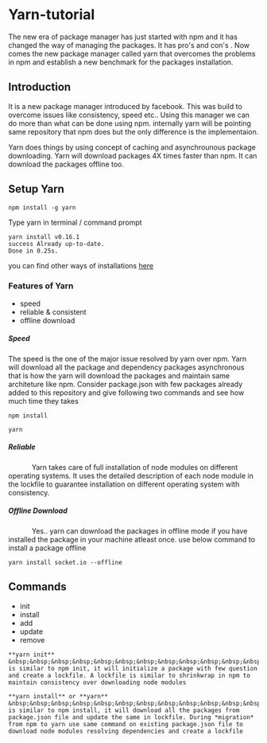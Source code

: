 # Yarn-tutorial

The new era of package manager has just started with npm and it has changed the way of managing the packages. It has pro's and con's . Now comes the new package manager called yarn that overcomes the problems in npm and establish a new benchmark for the 
packages installation.

## Introduction

It is a new package manager introduced by facebook. This was build to overcome issues like consistency, speed etc.. Using this manager we can do more than what can be done using npm. internally yarn will be pointing same repository that npm does but the only difference is the implementaion.

Yarn does things by using concept of caching and asynchrounous package downloading. Yarn will download packages 4X times faster than npm. It can download the packages offline too. 

## Setup Yarn 

``````
npm install -g yarn
``````
Type yarn in terminal / command prompt
``````
yarn install v0.16.1                                                                               
success Already up-to-date.                                                                  
Done in 0.25s.
``````

you can find other ways of installations [here](https://yarnpkg.com/en/docs/install#mac-tab)

### Features of Yarn

- speed
- reliable & consistent
- offline download

##### Speed

The speed is the one of the major issue resolved by yarn over npm. Yarn will download all the package and dependency packages asynchronous that is how the yarn will download the packages and maintain same architeture like npm. Consider package.json with few packages already added to this repository and give following two commands and see how much time they takes

``````
npm install 
``````

``````
yarn
``````
##### Reliable

&nbsp;&nbsp;&nbsp;&nbsp;&nbsp;&nbsp;&nbsp;&nbsp;&nbsp;&nbsp;&nbsp;&nbsp;Yarn takes care of full installation of node modules on different operating systems. It uses the detailed description of each node module in the lockfile to guarantee installation on different operating system with consistency.

##### Offline Download

&nbsp;&nbsp;&nbsp;&nbsp;&nbsp;&nbsp;&nbsp;&nbsp;&nbsp;&nbsp;&nbsp;&nbsp;Yes.. yarn can download the packages in offline mode if you have installed the package in your machine atleast once. use below command to install a package offline 

``````
yarn install socket.io --offline
``````



## Commands 

* init
* install
* add
* update 
* remove

``````
**yarn init** 
&nbsp;&nbsp;&nbsp;&nbsp;&nbsp;&nbsp;&nbsp;&nbsp;&nbsp;&nbsp;&nbsp;&nbsp;This is similar to npm init, it will initialize a package with few question and create a lockfile. A lockfile is similar to shrinkwrap in npm to maintain consistency over downloading node modules
``````

``````
**yarn install** or **yarn** 
&nbsp;&nbsp;&nbsp;&nbsp;&nbsp;&nbsp;&nbsp;&nbsp;&nbsp;&nbsp;&nbsp;&nbsp;This is similar to npm install, it will download all the packages from package.json file and update the same in lockfile. During *migration* from npm to yarn use same command on existing package.json file to download node modules resolving dependencies and create a lockfile
``````
